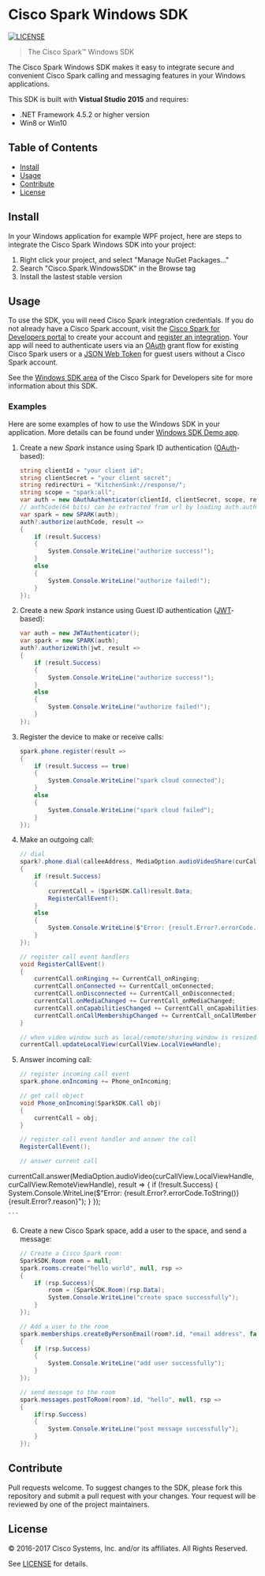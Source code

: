 # Cisco Spark Windows SDK
[![LICENSE](https://img.shields.io/github/license/ciscospark/spark-windows-sdk.svg)](https://github.com/ciscospark/spark-windows-sdk/blob/master/LICENSE)

> The Cisco Spark™ Windows SDK
 
The Cisco Spark Windows SDK makes it easy to integrate secure and convenient Cisco Spark calling and messaging features in your Windows applications.

This SDK is built with **Vistual Studio 2015** and requires:

- .NET Framework 4.5.2 or higher version
- Win8 or Win10

## Table of Contents
- [Install](#install)
- [Usage](#usage)
- [Contribute](#contribute)
- [License](#license)

## Install
In your Windows application for example WPF project, here are steps to integrate the Cisco Spark Windows SDK into your project:

1. Right click your project, and select "Manage NuGet Packages..."  
2. Search "Cisco.Spark.WindowsSDK" in the Browse tag  
3. Install the lastest stable version

## Usage
To use the SDK, you will need Cisco Spark integration credentials. If you do not already have a Cisco Spark account, visit the [Cisco Spark for Developers portal](https://developer.ciscospark.com/) to create your account and [register an integration](https://developer.ciscospark.com/authentication.html#registering-your-integration). Your app will need to authenticate users via an [OAuth](https://oauth.net/) grant flow for existing Cisco Spark users or a [JSON Web Token](https://jwt.io/) for guest users without a Cisco Spark account.

See the [Windows SDK area](https://developer.ciscospark.com/sdk-for-windows.html) of the Cisco Spark for Developers site for more information about this SDK.

### Examples
Here are some examples of how to use the Windows SDK in your application. More details can be found under [Windows SDK Demo app](https://github.com/ciscospark/spark-windows-sdk-example).

1. Create a new *Spark* instance using Spark ID authentication ([OAuth](https://oauth.net/)-based):  

	``` c# 
	string clientId = "your client id";  
	string clientSecret = "your client secret";
	string redirectUri = "KitchenSink://response/";
	string scope = "spark:all";
	var auth = new OAuthAuthenticator(clientId, clientSecret, scope, redirectUri);
	// authCode(64 bits) can be extracted from url by loading auth.authorizationUrl with a WebBrowser
	var spark = new SPARK(auth);
	auth?.authorize(authCode, result =>
	{
	    if (result.Success)
	    {
	        System.Console.WriteLine("authorize success!");
	    }
	    else
	    {
	        System.Console.WriteLine("authorize failed!");
	    }
	});
	```

2. Create a new *Spark* instance using Guest ID authentication ([JWT](https://jwt.io/)-based):  

	```c#
	var auth = new JWTAuthenticator();
	var spark = new SPARK(auth);
	auth?.authorizeWith(jwt, result =>
	{
	    if (result.Success)
	    {
	        System.Console.WriteLine("authorize success!");
	    }
	    else
	    {
	        System.Console.WriteLine("authorize failed!");
	    }
	});
	
	```

3. Register the device to make or receive calls:  
 
	``` c#
	spark.phone.register(result =>
	{
	    if (result.Success == true)
	    {
	        System.Console.WriteLine("spark cloud connected");
	    }
	    else
	    {
	        System.Console.WriteLine("spark cloud failed");
	    }
	});
	```
	
4. Make an outgoing call:  

	```c#
	// dial
	spark?.phone.dial(calleeAddress, MediaOption.audioVideoShare(curCallView.LocalViewHandle, curCallView.RemoteViewHandle, curCallView.RemoteShareViewHandle), result =>
	{
		if (result.Success)
		{
		    currentCall = (SparkSDK.Call)result.Data;
		    RegisterCallEvent();
		}
		else
		{
		    System.Console.WriteLine($"Error: {result.Error?.errorCode.ToString()} {result.Error?.reason}");
		}
	});
	
	// register call event handlers
	void RegisterCallEvent()
	{
		currentCall.onRinging += CurrentCall_onRinging;
		currentCall.onConnected += CurrentCall_onConnected;
		currentCall.onDisconnected += CurrentCall_onDisconnected;
		currentCall.onMediaChanged += CurrentCall_onMediaChanged;
		currentCall.onCapabilitiesChanged += CurrentCall_onCapabilitiesChanged;
		currentCall.onCallMembershipChanged += CurrentCall_onCallMembershipChanged;    
	}
	
	// when video window such as local/remote/sharing window is resized or hided, call corresponding updateView with the windows handle
	currentCall.updateLocalView(curCallView.LocalViewHandle);
	```

5. Answer incoming call:

	```c#
	// register incoming call event
	spark.phone.onIncoming += Phone_onIncoming;
	
	// get call object
	void Phone_onIncoming(SparkSDK.Call obj)
	{
		currentCall = obj;
	}
	
	// register call event handler and answer the call
	RegisterCallEvent();
	
	// answer current call  
currentCall.answer(MediaOption.audioVideo(curCallView.LocalViewHandle, curCallView.RemoteViewHandle), result =>
	{
		if (!result.Success)
		{
		    System.Console.WriteLine($"Error: {result.Error?.errorCode.ToString()} {result.Error?.reason}");
		}
	});
	
	```

6. Create a new Cisco Spark space, add a user to the space, and send a message:

	```c#
	// Create a Cisco Spark room:
	SparkSDK.Room room = null;
	spark.rooms.create("hello world", null, rsp =>
	{
	    if (rsp.Success){
	        room = (SparkSDK.Room)(rsp.Data);
	        System.Console.WriteLine("create space successfully");
	    }
	});
	
	// Add a user to the room
	spark.memberships.createByPersonEmail(room?.id, "email address", false, rsp =>
	{
	    if (rsp.Success)
	    {
	        System.Console.WriteLine("add user successfully");
	    }
	});
	
	// send message to the room
	spark.messages.postToRoom(room?.id, "hello", null, rsp =>
	{
	    if(rsp.Success)
	    {
	        System.Console.WriteLine("post message successfully");
	    }
	});
	
	```


## Contribute

Pull requests welcome. To suggest changes to the SDK, please fork this repository and submit a pull request with your changes. Your request will be reviewed by one of the project maintainers.

## License

&copy; 2016-2017 Cisco Systems, Inc. and/or its affiliates. All Rights Reserved.

See [LICENSE](https://github.com/ciscospark/spark-windows-sdk/blob/master/LICENSE) for details.